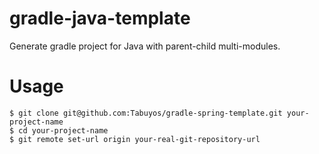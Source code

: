 # gradle-java-template
Generate gradle project for Java with parent-child multi-modules.

# Usage
```shell
$ git clone git@github.com:Tabuyos/gradle-spring-template.git your-project-name
$ cd your-project-name
$ git remote set-url origin your-real-git-repository-url
```

